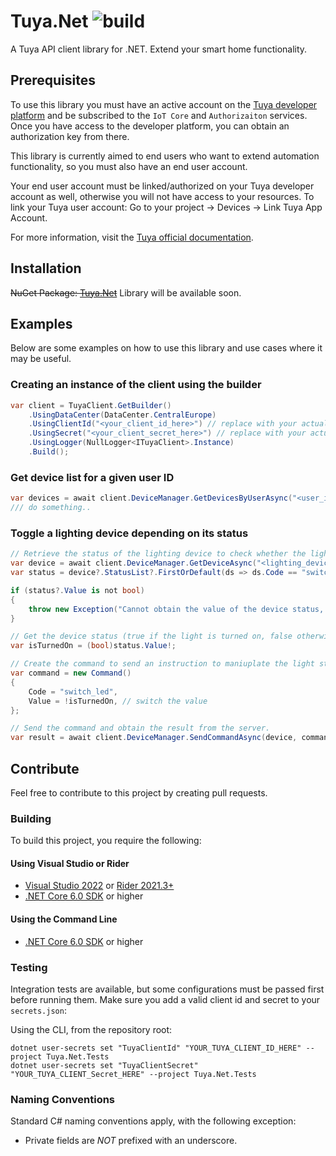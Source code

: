 # Tuya.Net ![build](https://github.com/thatbrainiac/Tuya.Net/actions/workflows/dotnet.yml/badge.svg)
A Tuya API client library for .NET. Extend your smart home functionality.

## Prerequisites

To use this library you must have an active account on the [Tuya developer platform](https://iot.tuya.com/) and be subscribed to the `IoT Core` and `Authorizaiton` services. Once you have access to the developer platform, you can obtain an authorization key from there.

This library is currently aimed to end users who want to extend automation functionality, so you must also have an end user account.

Your end user account must be linked/authorized on your Tuya developer account as well, otherwise you will not have access to your resources. To link your Tuya user account: Go to your project -> Devices -> Link Tuya App Account.

For more information, visit the [Tuya official documentation](https://developer.tuya.com/en/docs/iot/link-devices?id=Ka471nu1sfmkl#title-6-Link%20Tuya%20app%20account).

## Installation

~~NuGet Package: [Tuya.Net]()~~ Library will be available soon.

## Examples

Below are some examples on how to use this library and use cases where it may be useful.

### Creating an instance of the client using the builder
```csharp
var client = TuyaClient.GetBuilder()
    .UsingDataCenter(DataCenter.CentralEurope)
    .UsingClientId("<your_client_id_here>") // replace with your actual client id
    .UsingSecret("<your_client_secret_here>") // replace with your actual client secret
    .UsingLogger(NullLogger<ITuyaClient>.Instance)
    .Build();
```

### Get device list for a given user ID

```csharp
var devices = await client.DeviceManager.GetDevicesByUserAsync("<user_id_here>")); // replace with the actual end-user id that is linked to your Tuya developer account.
/// do something..
```

### Toggle a lighting device depending on its status
```csharp
// Retrieve the status of the lighting device to check whether the light is turned on or off.
var device = await client.DeviceManager.GetDeviceAsync("<lighting_device_id_here>"); // replace with your actual lighting device id
var status = device?.StatusList?.FirstOrDefault(ds => ds.Code == "switch_led");

if (status?.Value is not bool)
{
    throw new Exception("Cannot obtain the value of the device status, the switch_led status did not return bool as expected.");
}

// Get the device status (true if the light is turned on, false otherwise)
var isTurnedOn = (bool)status.Value!;

// Create the command to send an instruction to maniuplate the light status
var command = new Command()
{
    Code = "switch_led",
    Value = !isTurnedOn, // switch the value
};

// Send the command and obtain the result from the server.
var result = await client.DeviceManager.SendCommandAsync(device, command); // returns true if the command was executed successfully, false otherwise.
```

## Contribute

Feel free to contribute to this project by creating pull requests.

### Building

To build this project, you require the following:

#### Using Visual Studio or Rider
- [Visual Studio 2022](https://visualstudio.microsoft.com/vs/) or [Rider 2021.3+](https://www.jetbrains.com/rider/)
- [.NET Core 6.0 SDK](https://dotnet.microsoft.com/en-us/download) or higher

#### Using the Command Line

- [.NET Core 6.0 SDK](https://dotnet.microsoft.com/en-us/download) or higher

### Testing

Integration tests are available, but some configurations must be passed first before running them. Make sure you add a valid client id and secret to your `secrets.json`:

Using the CLI, from the repository root:
```
dotnet user-secrets set "TuyaClientId" "YOUR_TUYA_CLIENT_ID_HERE" --project Tuya.Net.Tests
dotnet user-secrets set "TuyaClientSecret" "YOUR_TUYA_CLIENT_Secret_HERE" --project Tuya.Net.Tests
```

### Naming Conventions

Standard C# naming conventions apply, with the following exception:
- Private fields are _NOT_ prefixed with an underscore.
